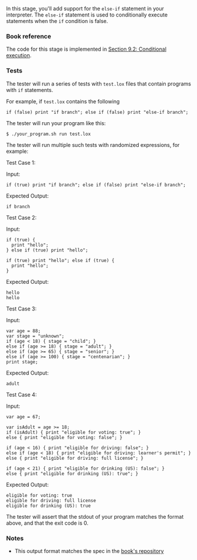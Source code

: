 In this stage, you'll add support for the `else-if` statement in your interpreter. The `else-if` statement is used to conditionally execute statements when the `if` condition is false.

### Book reference

The code for this stage is implemented in [Section 9.2: Conditional execution](https://craftinginterpreters.com/control-flow.html#conditional-execution).

### Tests

The tester will run a series of tests with `test.lox` files that contain programs with `if` statements.

For example, if `test.lox` contains the following

```
if (false) print "if branch"; else if (false) print "else-if branch";
```

The tester will run your program like this:

```
$ ./your_program.sh run test.lox
```

The tester will run multiple such tests with randomized expressions, for example:

Test Case 1:

Input:

```
if (true) print "if branch"; else if (false) print "else-if branch";
```

Expected Output:

```
if branch
```

Test Case 2:

Input:

```
if (true) {
  print "hello";
} else if (true) print "hello";

if (true) print "hello"; else if (true) {
  print "hello";
}
```

Expected Output:

```
hello
hello
```

Test Case 3:

Input:

```
var age = 88;
var stage = "unknown";
if (age < 18) { stage = "child"; }
else if (age >= 18) { stage = "adult"; }
else if (age >= 65) { stage = "senior"; }
else if (age >= 100) { stage = "centenarian"; }
print stage;
```

Expected Output:

```
adult
```

Test Case 4:

Input:

```
var age = 67;

var isAdult = age >= 18;
if (isAdult) { print "eligible for voting: true"; }
else { print "eligible for voting: false"; }

if (age < 16) { print "eligible for driving: false"; }
else if (age < 18) { print "eligible for driving: learner's permit"; }
else { print "eligible for driving: full license"; }

if (age < 21) { print "eligible for drinking (US): false"; }
else { print "eligible for drinking (US): true"; }
```

Expected Output:

```
eligible for voting: true
eligible for driving: full license
eligible for drinking (US): true
```

The tester will assert that the stdout of your program matches the format above, and that the exit code is 0.

### Notes

- This output format matches the spec in the [book's repository](https://github.com/munificent/craftinginterpreters/blob/4a840f70f69c6ddd17cfef4f6964f8e1bcd8c3d4/test/if/else.lox)
